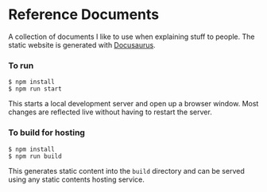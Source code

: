 # Reference Documents

A collection of documents I like to use when explaining stuff to people. The static website is generated with [Docusaurus](https://v2.docusaurus.io/).

### To run

```
$ npm install
$ npm run start
```

This starts a local development server and open up a browser window. Most changes are reflected live without having to restart the server.

### To build for hosting

```
$ npm install
$ npm run build
```

This generates static content into the `build` directory and can be served using any static contents hosting service.
